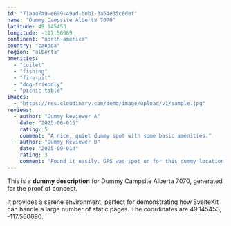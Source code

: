 ```yaml
---
id: "71aaa7a9-e699-49ad-beb1-3a64e35c8def"
name: "Dummy Campsite Alberta 7070"
latitude: 49.145453
longitude: -117.56069
continent: "north-america"
country: "canada"
region: "alberta"
amenities:
  - "toilet"
  - "fishing"
  - "fire-pit"
  - "dog-friendly"
  - "picnic-table"
images:
  - "https://res.cloudinary.com/demo/image/upload/v1/sample.jpg"
reviews:
  - author: "Dummy Reviewer A"
    date: "2025-06-015"
    rating: 5
    comment: "A nice, quiet dummy spot with some basic amenities."
  - author: "Dummy Reviewer B"
    date: "2025-09-014"
    rating: 3
    comment: "Found it easily. GPS was spot on for this dummy location."
---
```


This is a **dummy description** for Dummy Campsite Alberta 7070, generated for the proof of concept.

It provides a serene environment, perfect for demonstrating how SvelteKit can handle a large number of static pages. The coordinates are 49.145453, -117.560690.
